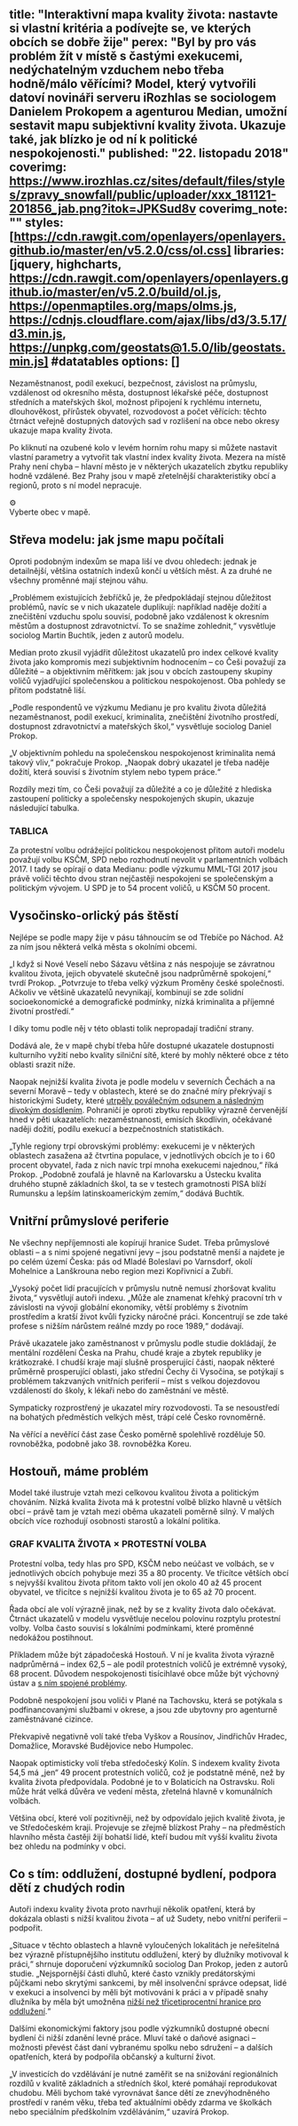 title: "Interaktivní mapa kvality života: nastavte si vlastní kritéria a podívejte se, ve kterých obcích se dobře žije"
perex: "Byl by pro vás problém žít v místě s častými exekucemi, nedýchatelným vzduchem nebo třeba hodně/málo věřícími? Model, který vytvořili datoví novináři serveru iRozhlas se sociologem Danielem Prokopem a agenturou Median, umožní sestavit mapu subjektivní kvality života. Ukazuje také, jak blízko je od ní k politické nespokojenosti."
published: "22. listopadu 2018"
coverimg: https://www.irozhlas.cz/sites/default/files/styles/zpravy_snowfall/public/uploader/xxx_181121-201856_jab.png?itok=JPKSud8v
coverimg_note: ""
styles: [https://cdn.rawgit.com/openlayers/openlayers.github.io/master/en/v5.2.0/css/ol.css]
libraries: [jquery, highcharts, https://cdn.rawgit.com/openlayers/openlayers.github.io/master/en/v5.2.0/build/ol.js, https://openmaptiles.org/maps/olms.js, https://cdnjs.cloudflare.com/ajax/libs/d3/3.5.17/d3.min.js, https://unpkg.com/geostats@1.5.0/lib/geostats.min.js] #datatables
options: []
---
Nezaměstnanost, podíl exekucí, bezpečnost, závislost na průmyslu, vzdálenost od okresního města, dostupnost lékařské péče, dostupnost středních a mateřských škol, možnost připojení k rychlému internetu, dlouhověkost, přírůstek obyvatel, rozvodovost a počet věřících: těchto čtrnáct veřejně dostupných datových sad v rozlišení na obce nebo okresy ukazuje mapa kvality života.

Po kliknutí na ozubené kolo v levém horním rohu mapy si můžete nastavit vlastní parametry a vytvořit tak vlastní index kvality života. Mezera na místě Prahy není chyba – hlavní město je v některých ukazatelích zbytku republiky hodně vzdálené. Bez Prahy jsou v mapě zřetelnější charakteristiky obcí a regionů, proto s ní model nepracuje.

<wide>

<div id="cont">
    <div id="sliders">
		<div id="showsliders">&#9881;</div>
		<div id="sliderbox"></div>
	</div>
    <div id="map"></div>
	<div class="over">
		<div class="loader"></div>
	</div>
</div>
<div id="tooltip">Vyberte obec v mapě.</div>

</wide>

## Střeva modelu: jak jsme mapu počítali

Oproti podobným indexům se mapa liší ve dvou ohledech: jednak je detailnější, většina ostatních indexů končí u větších měst. A za druhé ne všechny proměnné mají stejnou váhu.

„Problémem existujících žebříčků je, že předpokládají stejnou důležitost problémů, navíc se v nich ukazatele duplikují: například naděje dožití a znečištění vzduchu spolu souvisí, podobně jako vzdálenost k okresním městům a dostupnost zdravotnictví. To se snažíme zohlednit,“ vysvětluje sociolog Martin Buchtík, jeden z autorů modelu.

Median proto zkusil vyjádřit důležitost ukazatelů pro index celkové kvality života jako kompromis mezi subjektivním hodnocením – co Češi považují za důležité – a objektivním měřítkem: jak jsou v obcích zastoupeny skupiny voličů vyjadřující společenskou a politickou nespokojenost. Oba pohledy se přitom podstatně liší.

„Podle respondentů ve výzkumu Medianu je pro kvalitu života důležitá nezaměstnanost, podíl exekucí, kriminalita, znečištění životního prostředí, dostupnost zdravotnictví a mateřských škol,“ vysvětluje sociolog Daniel Prokop.

„V objektivním pohledu na společenskou nespokojenost kriminalita nemá takový vliv,“ pokračuje Prokop. „Naopak dobrý ukazatel je třeba naděje dožití, která souvisí s životním stylem nebo typem práce.“

Rozdíly mezi tím, co Češi považují za důležité a co je důležité z hlediska zastoupení politicky a společensky nespokojených skupin, ukazuje následující tabulka.

<h3>TABLICA</h3>

Za protestní volbu odrážející politickou nespokojenost přitom autoři modelu považují volbu KSČM, SPD nebo rozhodnutí nevolit v parlamentních volbách 2017. I tady se opírají o data Medianu: podle výzkumu MML-TGI 2017 jsou právě voliči těchto dvou stran nejčastěji nespokojeni se společenským a politickým vývojem. U SPD je to 54 procent voličů, u KSČM 50 procent.

<div style="width: 600px" id="nespokojenost"></div>

## Vysočinsko-orlický pás štěstí

Nejlépe se podle mapy žije v pásu táhnoucím se od Třebíče po Náchod. Až za ním jsou některá velká města s okolními obcemi.

„I když si Nové Veselí nebo Sázavu většina z nás nespojuje se závratnou kvalitou života, jejich obyvatelé skutečně jsou nadprůměrně spokojení,“ tvrdí Prokop. „Potvrzuje to třeba velký výzkum Proměny české společnosti. Ačkoliv ve většině ukazatelů nevynikají, kombinují se zde solidní socioekonomické a demografické podmínky, nízká kriminalita a příjemné životní prostředí.“

I díky tomu podle něj v této oblasti tolik nepropadají tradiční strany.

Dodává ale, že v mapě chybí třeba hůře dostupné ukazatele dostupnosti kulturního vyžití nebo kvality silniční sítě, které by mohly některé obce z této oblasti srazit níže.

Naopak nejnižší kvalita života je podle modelu v severních Čechách a na severní Moravě – tedy v oblastech, které se do značné míry překrývají s historickými Sudety, které [utrpěly poválečným odsunem a následným divokým dosídlením](https://interaktivni.rozhlas.cz/sudety/). Pohraničí je oproti zbytku republiky výrazně červenější hned v pěti ukazatelích: nezaměstnanosti, emisích škodlivin, očekávané naději dožití, podílu exekucí a bezpečnostních statistikách.

„Tyhle regiony trpí obrovskými problémy: exekucemi je v některých oblastech zasažena až čtvrtina populace, v jednotlivých obcích je to i 60 procent obyvatel, řada z nich navíc trpí mnoha exekucemi najednou,“ říká Prokop. „Podobně zoufalá je hlavně na Karlovarsku a Ústecku kvalita druhého stupně základních škol, ta se v testech gramotnosti PISA blíží Rumunsku a lepším latinskoamerickým zemím,“ dodává Buchtík.

## Vnitřní průmyslové periferie

Ne všechny nepříjemnosti ale kopírují hranice Sudet. Třeba průmyslové oblasti – a s nimi spojené negativní jevy – jsou podstatně menší a najdete je po celém území Česka: pás od Mladé Boleslavi po Varnsdorf, okolí Mohelnice a Lanškrouna nebo region mezi Kopřivnicí a Zubří.

„Vysoký počet lidí pracujících v průmyslu nutně nemusí zhoršovat kvalitu života,“ vysvětlují autoři indexu. „Může ale znamenat křehký pracovní trh v závislosti na vývoji globální ekonomiky, větší problémy s životním prostředím a kratší život kvůli fyzicky náročné práci. Koncentrují se zde také profese s nižším nárůstem reálné mzdy po roce 1989,“ dodávají.

Právě ukazatele jako zaměstnanost v průmyslu podle studie dokládají, že mentální rozdělení Česka na Prahu, chudé kraje a zbytek republiky je krátkozraké. I chudší kraje mají slušně prosperující části, naopak některé průměrně prosperující oblasti, jako střední Čechy či Vysočina, se potýkají s problémem takzvaných vnitřních periferií – míst s velkou dojezdovou vzdáleností do školy, k lékaři nebo do zaměstnání ve městě.

Sympaticky rozprostřený je ukazatel míry rozvodovosti. Ta se nesoustředí na bohatých předměstích velkých měst, trápí celé Česko rovnoměrně.

Na věřící a nevěřící část zase Česko poměrně spolehlivě rozděluje 50. rovnoběžka, podobně jako 38. rovnoběžka Koreu.

## Hostouň, máme problém

Model také ilustruje vztah mezi celkovou kvalitou života a politickým chováním. Nízká kvalita života má k protestní volbě blízko hlavně u větších obcí – právě tam je vztah mezi oběma ukazateli poměrně silný. V malých obcích více rozhodují osobnosti starostů a lokální politika.

<h3>GRAF KVALITA ŽIVOTA × PROTESTNÍ VOLBA</h3>

Protestní volba, tedy hlas pro SPD, KSČM nebo neúčast ve volbách, se v jednotlivých obcích pohybuje mezi 35 a 80 procenty. Ve třicítce větších obcí s nejvyšší kvalitou života přitom takto volí jen okolo 40 až 45 procent obyvatel, ve třicítce s nejnižší kvalitou života je to 65 až 70 procent.

Řada obcí ale volí výrazně jinak, než by se z kvality života dalo očekávat. Čtrnáct ukazatelů v modelu vysvětluje necelou polovinu rozptylu protestní volby. Volba často souvisí s lokálními podmínkami, které proměnné nedokážou postihnout.

Příkladem může být západočeská Hostouň. V ní je kvalita života výrazně nadprůměrná – index 62,5 – ale podíl protestních voličů je extrémně vysoký, 68 procent. Důvodem nespokojenosti tisícihlavé obce může být výchovný ústav a [s ním spojené problémy](https://plzen.idnes.cz/vychovny-ustav-hostoun-plan-vrazda-vychovatele-chovanci-vazba-ps6-/plzen-zpravy.aspx?c=A170914_103158_plzen-zpravy_vb).

Podobně nespokojení jsou voliči v Plané na Tachovsku, která se potýkala s podfinancovanými službami v okrese, a jsou zde ubytovny pro agenturně zaměstnávané cizince.

Překvapivě negativně volí také třeba Vyškov a Rousínov, Jindřichův Hradec, Domažlice, Moravské Budějovice nebo Humpolec.

Naopak optimisticky volí třeba středočeský Kolín. S indexem kvality života 54,5 má „jen“ 49 procent protestních voličů, což je podstatně méně, než by kvalita života předpovídala. Podobné je to v Bolaticích na Ostravsku. Roli může hrát velká důvěra ve vedení města, zřetelná hlavně v komunálních volbách.

Většina obcí, které volí pozitivněji, než by odpovídalo jejich kvalitě života, je ve Středočeském kraji. Projevuje se zřejmě blízkost Prahy – na předměstích hlavního města častěji žijí bohatší lidé, kteří budou mít vyšší kvalitu života bez ohledu na podmínky v obci.

## Co s tím: oddlužení, dostupné bydlení, podpora dětí z chudých rodin

Autoři indexu kvality života proto navrhují několik opatření, která by dokázala oblasti s nižší kvalitou života – ať už Sudety, nebo vnitřní periferii – podpořit.

„Situace v těchto oblastech a hlavně vyloučených lokalitách je neřešitelná bez výrazně přístupnějšího institutu oddlužení, který by dlužníky motivoval k práci,“ shrnuje doporučení výzkumníků sociolog Dan Prokop, jeden z autorů studie. „Nejspornější části dluhů, které často vznikly predátorskými půjčkami nebo skrytými sankcemi, by měl insolvenční správce odepsat, lidé v exekuci a insolvenci by měli být motivováni k práci a v případě snahy dlužníka by měla být umožněna [nižší než třicetiprocentní hranice pro oddlužení](https://www.irozhlas.cz/zpravy-domov/osobni-bankrot-poslanecka-snemovna-novela-insolvence_1810261301_kro).“

Dalšími ekonomickými faktory jsou podle výzkumníků dostupné obecní bydlení či nižší zdanění levné práce. Mluví také o daňové asignaci – možnosti převést část daní vybranému spolku nebo sdružení – a dalších opatřeních, která by podpořila občanský a kulturní život.

„V investicích do vzdělávání je nutné zaměřit se na snižování regionálních rozdílů v kvalitě základních a středních škol, které pomáhají reprodukovat chudobu. Měli bychom také vyrovnávat šance dětí ze znevýhodněného prostředí v raném věku, třeba teď aktuálními obědy zdarma ve školkách nebo speciálním předškolním vzděláváním,“ uzavírá Prokop.
